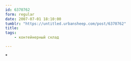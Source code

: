 ```yaml
---
id: 6370762
form: regular
date: 2007-07-01 18:10:00
tumblr: "https://untitled.urbansheep.com/post/6370762"
title:
tags:
    - контейнерный склад

---
```


<p>*</p>

